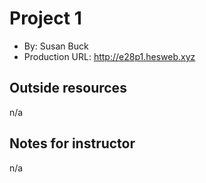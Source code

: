 
# Project 1
+ By: Susan Buck
+ Production URL: <http://e28p1.hesweb.xyz>

## Outside resources
n/a

## Notes for instructor
n/a
